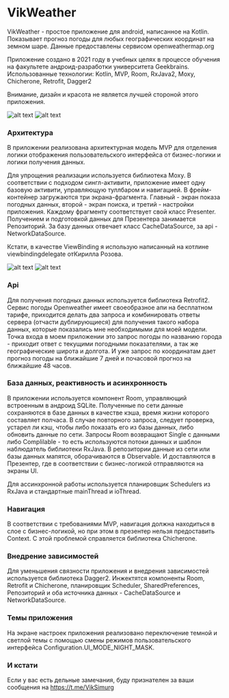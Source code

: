 # VikWeather
VikWeather - простое приложение для android, написанное на Kotlin. Показывает прогноз погоды для любых географических координат на земном шаре. Данные предоставлены сервисом openweathermap.org

Приложение создано в 2021 году в учебных целях в процессе обучения на факультете андроид-разработки университета Geekbrains.   
Использованные технологии: Kotlin, MVP, Room, RxJava2, Moxy, Chicherone, Retrofit, Dagger2

Внимание, дизайн и красота не является лучшей стороной этого приложения.

![alt text](screenshots/Screenshot_01.png "Главный экран")
![alt text](screenshots/Screenshot_02.png "Главный экран")

### Архитектура
В приложении реализована архитектурная модель MVP для отделения логики отображения пользовательского интерфейса от бизнес-логики и логики получения данных.

Для упрощения реализации используется библиотека Moxy. В соответствии с подходом сингл-активити, приложение имеет одну базовую активити, управляющую туллбаром и навигацией. В фрейм-контейнер загружаются три экрана-фрагмента. Главный - экран показа погодных данных, второй - экран поиска, и третий - настройки приложения. Каждому фрагменту соответствует свой класс Presenter. Получением и подготовкой данных для Презентера занимается Репозиторий. За базу данных отвечает класс CacheDataSource, за api - NetworkDataSource.

Кстати, в качестве ViewBinding я использую написанный на котлине viewbindingdelegate отКирилла Розова.

![alt text](screenshots/Screenshot_03.png "Экран поиска")
![alt text](screenshots/Screenshot_04.png "Экран настроек")

### Api
Для получения погодных данных используется библиотека Retrofit2. Сервис погоды Openweather имеет своеобразное апи на бесплатном тарифе, приходится делать два запроса и комбинировать ответы сервера (отчасти дублирующиеся) для получения такого набора данных, которые показались мне необходимыми для моей модели. Точка входа в моем приложении это запрос погоды по названию города - приходит ответ с текущими погодными показателями, а так же географические широта и долгота. И уже запрос по координатам дает прогноз погоды на ближайшие 7 дней и почасовой прогноз на ближайшие 48 часов. 

### База данных, реактивность и асинхронность
В приложении используется компонент Room, управляющий встроенным в андроид SQLite. Полученные по сети данные сохраняются в базе данных в качестве кэша, время жизни которого составляет полчаса. В случае повторного запроса, следует проверка, устарел ли кэш, чтобы либо показать его из базы данных, либо обновить данные по сети. Запросы Room возвращают Single с данными либо Complilable - то есть используются потоки данных и шаблон наблюдатель библиотеки RxJava. В репозитории данные из сети или базы данных мапятся, оборачиваются в Observable. И доставляются в Презентер, где в соответствии с бизнес-логикой отправляются на экраны UI.

Для ассинхронной работы используется планировщик Schedulers из RxJava и стандартные mainThread и ioThread.

### Навигация
В соответствии с требованиями MVP, навигация должна находиться в слое с бизнес-логикой, но при этом в презентер нельзя предоставить Context. С этой проблемой справляется библиотека Chicherone.

### Внедрение зависимостей
Для уменьшения связности приложения и внедрения зависимостей используется библиотека Dagger2. Инжектятся компоненты Room, Retrofit и Chicherone, планировщик Scheduler, SharedPreferences, Репозиторий и оба источника данных - CacheDataSource и NetworkDataSource.

### Темы приложения
На экране настроек приложения реализовано переключение темной и светлой темы с помощью смены режимов пользовательского интерфейса Configuration.UI_MODE_NIGHT_MASK.

### И кстати
Если у вас есть дельные замечания, буду признателен за ваши сообщения на https://t.me/VikSimurg
